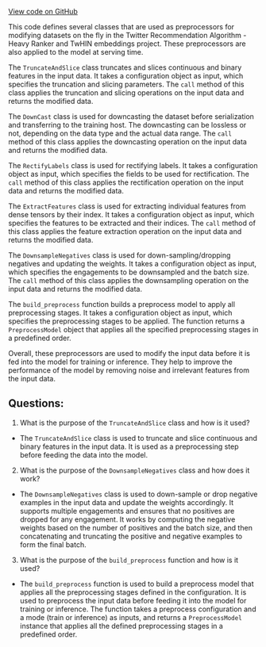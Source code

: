 [View code on GitHub](https://github.com/twitter/the-algorithm-ml/projects/home/recap/data/preprocessors.py)

This code defines several classes that are used as preprocessors for modifying datasets on the fly in the Twitter Recommendation Algorithm - Heavy Ranker and TwHIN embeddings project. These preprocessors are also applied to the model at serving time. 

The `TruncateAndSlice` class truncates and slices continuous and binary features in the input data. It takes a configuration object as input, which specifies the truncation and slicing parameters. The `call` method of this class applies the truncation and slicing operations on the input data and returns the modified data.

The `DownCast` class is used for downcasting the dataset before serialization and transferring to the training host. The downcasting can be lossless or not, depending on the data type and the actual data range. The `call` method of this class applies the downcasting operation on the input data and returns the modified data.

The `RectifyLabels` class is used for rectifying labels. It takes a configuration object as input, which specifies the fields to be used for rectification. The `call` method of this class applies the rectification operation on the input data and returns the modified data.

The `ExtractFeatures` class is used for extracting individual features from dense tensors by their index. It takes a configuration object as input, which specifies the features to be extracted and their indices. The `call` method of this class applies the feature extraction operation on the input data and returns the modified data.

The `DownsampleNegatives` class is used for down-sampling/dropping negatives and updating the weights. It takes a configuration object as input, which specifies the engagements to be downsampled and the batch size. The `call` method of this class applies the downsampling operation on the input data and returns the modified data.

The `build_preprocess` function builds a preprocess model to apply all preprocessing stages. It takes a configuration object as input, which specifies the preprocessing stages to be applied. The function returns a `PreprocessModel` object that applies all the specified preprocessing stages in a predefined order.

Overall, these preprocessors are used to modify the input data before it is fed into the model for training or inference. They help to improve the performance of the model by removing noise and irrelevant features from the input data.
## Questions: 
 1. What is the purpose of the `TruncateAndSlice` class and how is it used?
- The `TruncateAndSlice` class is used to truncate and slice continuous and binary features in the input data. It is used as a preprocessing step before feeding the data into the model. 

2. What is the purpose of the `DownsampleNegatives` class and how does it work?
- The `DownsampleNegatives` class is used to down-sample or drop negative examples in the input data and update the weights accordingly. It supports multiple engagements and ensures that no positives are dropped for any engagement. It works by computing the negative weights based on the number of positives and the batch size, and then concatenating and truncating the positive and negative examples to form the final batch.

3. What is the purpose of the `build_preprocess` function and how is it used?
- The `build_preprocess` function is used to build a preprocess model that applies all the preprocessing stages defined in the configuration. It is used to preprocess the input data before feeding it into the model for training or inference. The function takes a preprocess configuration and a mode (train or inference) as inputs, and returns a `PreprocessModel` instance that applies all the defined preprocessing stages in a predefined order.
